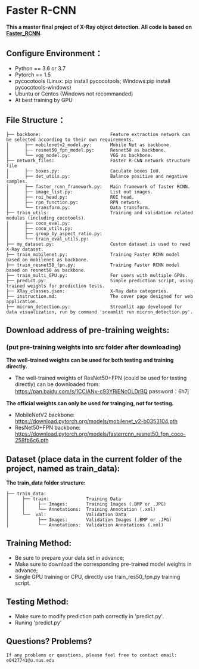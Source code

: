 # Faster R-CNN
**This a master final project of X-Ray object detection. All code is based on [Faster_RCNN](https://pytorch.org/docs/stable/_modules/torchvision/models/detection/faster_rcnn.html#fasterrcnn_resnet50_fpn).**

## Configure Environment：
* Python == 3.6 or 3.7
* Pytorch == 1.5
* pycocotools (Linux: pip install pycocotools;
  Windows:pip install pycocotools-windows)
* Ubuntu or Centos (Windows not recommanded)
* At best training by GPU

## File Structure：
```
├── backbone:                          Feature extraction network can be selected according to their own requirements.
│      ├── mobilenetv2_model.py:       Mobile Net as backbone.
│      ├── resnet50_fpn_model.py:      Resnet50 as backbone.
│      └── vgg_model.py:               VGG as backbone.
├── network_files:                     Faster R-CNN network structure file
│      ├── boxes.py:                   Caculate boxes IoU.
│      ├── det_utils.py:               Balance positive and negative samples.
│      ├── faster_rcnn_framework.py:   Main framework of faster RCNN.
│      ├── image_list.py:              List out images.
│      ├── roi_head.py:                ROI head.
│      ├── rpn_function.py:            RPN network.
│      └── transform.py:               Data transform.
├── train_utils:                       Training and validation related modules (including cocotools).
│      ├── coco_eval.py:               
│      ├── coco_utils.py:              
│      ├── group_by_aspect_ratio.py:   
│      └── train_eval_utils.py:        
├── my_dataset.py:                     Custom dataset is used to read X-Ray dataset.
├── train_mobilenet.py:                Training Faster RCNN model based on mobilenet as backbone.
├── train_resnet50_fpn.py:             Training Faster RCNN model based on resnet50 as backbone.
├── train_multi_GPU.py:                For users with multiple GPUs.
├── predict.py:                        Simple prediction script, using trained weights for prediction tests.
├── XRay_classes.json:                 X-Ray data categories.
├── instruction.md:                    The cover page designed for web application.
├── micron_detection.py:               Streamlit app developed for data visualization, run by command 'sreamlit run micron_detection.py'.
```

## Download address of pre-training weights: 
  ### (put pre-training weights into src folder after downloading)
**The well-trained weights can be used for both testing and training directly.**
* The well-trained weights of ResNet50+FPN (could be used for testing directly) can be downloaded from:\
  https://pan.baidu.com/s/1CCIANv-c93YRiENcOLDrBQ password：6h7j 

**The official weights can only be used for trainging, not for testing.**
* MobileNetV2 backbone: https://download.pytorch.org/models/mobilenet_v2-b0353104.pth
* ResNet50+FPN backbone: https://download.pytorch.org/models/fasterrcnn_resnet50_fpn_coco-258fb6c6.pth

## Dataset (place data in the current folder of the project, named as train_data):
**The train_data folder structure:**
```
├── train_data: 
│     ├── train:              Training Data
│     │     ├── Images:       Training Images (.BMP or .JPG)
│     │     └── Annotations:  Training Annotation (.xml)
│     └──  val:               Validation Data    
│           ├── Images:       Validation Images (.BMP or .JPG)
│           └── Annotations:  Validation Annotations (.xml)
```

## Training Method:
* Be sure to prepare your data set in advance;
* Make sure to download the corresponding pre-trained model weights in advance;
* Single GPU training or CPU, directly use train_res50_fpn.py training script.

## Testing Method:
* Make sure to modify prediction path correctly in 'predict.py'.
* Runing 'predict.py'

## Questions? Problems?
`If any problems or questions, please feel free to contact email: e0427741@u.nus.edu`
